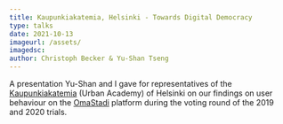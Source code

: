 ```yaml
---
title: Kaupunkiakatemia, Helsinki - Towards Digital Democracy
type: talks
date: 2021-10-13
imageurl: /assets/
imagedsc:    
author: Christoph Becker & Yu-Shan Tseng
---
```


A presentation Yu-Shan and I gave for representatives of the [Kaupunkiakatemia](https://urbanacademy.fi) (Urban Academy) of Helsinki on our findings on user behaviour on the [OmaStadi](https://omastadi.hel.fi) platform during the voting round of the 2019 and 2020 trials.
